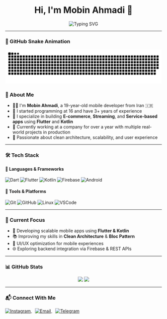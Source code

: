 <h1 align="center">Hi, I'm Mobin Ahmadi 👋</h1>

<p align="center">
  <img src="https://readme-typing-svg.herokuapp.com?font=Fira+Code&size=22&pause=1000&center=true&vCenter=true&width=440&lines=Mobile+App+Developer;Flutter+%26+Kotlin+Enthusiast;Firebase+Lover;Open+Source+Contributor" alt="Typing SVG" />
</p>

---

### 🐍 GitHub Snake Animation
<picture>
  <source media="(prefers-color-scheme: dark)" srcset="https://raw.githubusercontent.com/platane/platane/output/github-contribution-grid-snake-dark.svg">
  <source media="(prefers-color-scheme: dark)" srcset="https://raw.githubusercontent.com/platane/platane/output/github-contribution-grid-snake.svg"> 
  <img alt="github contribution grid snake animation" src="https://raw.githubusercontent.com/platane/platane/output/github-contribution-grid-snake.svg">
</picture>


### 📌 About Me

- 👨‍💻 I'm **Mobin Ahmadi**, a 19-year-old mobile developer from Iran 🇮🇷
- 🧠 I started programming at 16 and have 3+ years of experience
- 💼 I specialize in building **E-commerce**, **Streaming**, and **Service-based apps** using **Flutter** and **Kotlin**
- 🏢 Currently working at a company for over a year with multiple real-world projects in production
- 🚀 Passionate about clean architecture, scalability, and user experience

---

### 🛠️ Tech Stack

#### 🔹 Languages & Frameworks
<p align="left">
  <img src="https://cdn.jsdelivr.net/gh/devicons/devicon/icons/dart/dart-original.svg" width="40" height="40" alt="Dart"/>
  <img src="https://cdn.jsdelivr.net/gh/devicons/devicon/icons/flutter/flutter-original.svg" width="40" height="40" alt="Flutter"/>
  <img src="https://www.vectorlogo.zone/logos/kotlinlang/kotlinlang-icon.svg" alt="Kotlin" width="40" height="40"/> 
  <img src="https://cdn.jsdelivr.net/gh/devicons/devicon/icons/firebase/firebase-plain.svg" width="40" height="40" alt="Firebase"/>
  <img src="https://cdn.jsdelivr.net/gh/devicons/devicon/icons/android/android-original.svg" width="40" height="40" alt="Android"/>
</p>

#### 🔹 Tools & Platforms
<p align="left">
  <img src="https://cdn.jsdelivr.net/gh/devicons/devicon/icons/git/git-original.svg" width="40" height="40" alt="Git"/>
  <img src="https://cdn.jsdelivr.net/gh/devicons/devicon/icons/github/github-original.svg" width="40" height="40" alt="GitHub"/>
  <img src="https://cdn.jsdelivr.net/gh/devicons/devicon/icons/linux/linux-original.svg" width="40" height="40" alt="Linux"/>
  <img src="https://cdn.jsdelivr.net/gh/devicons/devicon/icons/vscode/vscode-original.svg" width="40" height="40" alt="VSCode"/>
</p>

---

### 🎯 Current Focus

- 🔨 Developing scalable mobile apps using **Flutter & Kotlin**
- 📚 Improving my skills in **Clean Architecture** & **Bloc Pattern**
- 📱 UI/UX optimization for mobile experiences
- 🌐 Exploring backend integration via Firebase & REST APIs

---

### 📊 GitHub Stats

<p align="center">
  <img src="https://github-readme-stats.vercel.app/api?username=mobinaa6&show_icons=true&theme=radical" />
  <img src="https://github-readme-stats.vercel.app/api/top-langs/?username=mobinaa6&layout=compact&theme=radical" />
</p>

---



### 📬 Connect With Me

<p align="left">
  <a href="https://instagram.com/m_ahm1384" target="_blank" style="margin-right:10px;">
    <img align="center" src="https://raw.githubusercontent.com/rahuldkjain/github-profile-readme-generator/master/src/images/icons/Social/instagram.svg" alt="Instagram" height="32" width="32" />
  </a>
  <a href="mailto:mobin1384ahmadi1384@gmail.com" target="_blank" style="margin-right:10px;"> 
    <img align="center" src="https://cdn-icons-png.flaticon.com/512/732/732200.png" alt="Email" height="32" width="32" />
  </a>
  <a href="https://t.me/M_mobin11" target="_blank" style="margin-right:10px;"> 
    <img align="center" src="https://cdn-icons-png.flaticon.com/512/2111/2111646.png" alt="Telegram" height="32" width="32" />
  </a>
</p>
